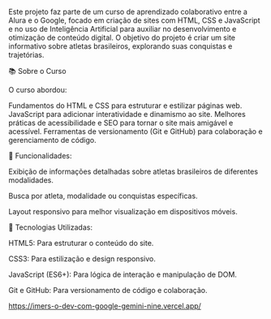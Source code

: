 Este projeto faz parte de um curso de aprendizado colaborativo entre a Alura e o Google, focado em criação de sites com HTML, CSS e JavaScript e no uso de Inteligência Artificial para auxiliar no desenvolvimento e otimização de conteúdo digital. O objetivo do projeto é criar um site informativo sobre atletas brasileiros, explorando suas conquistas e trajetórias.

📚 Sobre o Curso

O curso abordou:

Fundamentos do HTML e CSS para estruturar e estilizar páginas web.
JavaScript para adicionar interatividade e dinamismo ao site.
Melhores práticas de acessibilidade e SEO para tornar o site mais amigável e acessível.
Ferramentas de versionamento (Git e GitHub) para colaboração e gerenciamento de código.

🚀 Funcionalidades:

Exibição de informações detalhadas sobre atletas brasileiros de diferentes modalidades.

Busca por atleta, modalidade ou conquistas específicas.

Layout responsivo para melhor visualização em dispositivos móveis.


🔧 Tecnologias Utilizadas:

HTML5: Para estruturar o conteúdo do site.

CSS3: Para estilização e design responsivo.

JavaScript (ES6+): Para lógica de interação e manipulação de DOM.

Git e GitHub: Para versionamento de código e colaboração.

https://imers-o-dev-com-google-gemini-nine.vercel.app/
